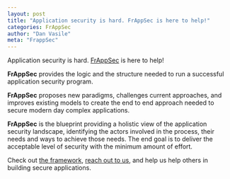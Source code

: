 ```yaml
---
layout: post
title: "Application security is hard. FrAppSec is here to help!"
categories: FrAppSec
author: "Dan Vasile"
meta: "FrappSec"
---
```


Application security is hard. [FrAppSec](https://frappsec.org) is here to help!

**FrAppSec** provides the logic and the structure needed to run a successful application security program.

**FrAppSec** proposes new paradigms, challenges current approaches, and improves existing models to create the end to end approach needed to secure modern day complex applications.

**FrAppSec** is the blueprint providing a holistic view of the application security landscape, identifying the actors involved in the process, their needs and ways to achieve those needs. The end goal is to deliver the acceptable level of security with the minimum amount of effort.

Check out [the framework](/FrAppSec/), [reach out to us](https://twitter.com/frappsec), and help us help others in building secure applications.
